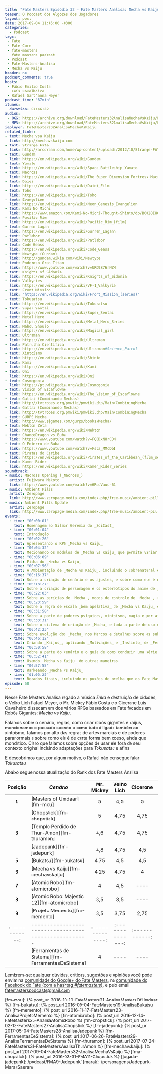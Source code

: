 ```yaml
---
title: "Fate Masters Episódio 32 - Fate Masters Analisa: Mecha vs Kaiju"
teaser: O Podcast dos Algozes dos Jogadores
layout: post
date: 2017-09-04 11:45:00 -0300
categories:
  - Podcast
tags:
 - Fate
 - Fate-Core
 - fate-masters
 - fate-masters-podcast
 - Podcast
 - Fate-Masters-Analisa
 - Mecha vs Kaiju
header: no
podcast_comments: true 
hosts:
 - Fábio Emilio Costa
 - Luís Cavalheiro
 - Rafael Sant'anna Meyer
podcast_time: "67min"
itunes:
  duration: 01:46:32
audios:
 - OGG: https://archive.org/download/FateMasters32AnalisaMechaVsKaiju/FateMasters32-AnalisaMechaVsKaiju.ogg
 - MP3: https://archive.org/download/FateMasters32AnalisaMechaVsKaiju/FateMasters32-AnalisaMechaVsKaiju.mp3
iaplayer: FateMasters32AnalisaMechaVsKaiju
related_links:
- text: Mecha vsa Kaiju
  link: http://mechavskaiju.com
- text: Strange Fate
  link: http://arcdream.com/home/wp-content/uploads/2012/10/Strange-FATE-SRD.pdf
- text: Gundam
  link: https://en.wikipedia.org/wiki/Gundam
- text: Yamato 
  link: https://en.wikipedia.org/wiki/Space_Battleship_Yamato
- text: Macross
  link: https://en.wikipedia.org/wiki/The_Super_Dimension_Fortress_Macross
- text: Daiei
  link: https://en.wikipedia.org/wiki/Daiei_Film
- text: Toho
  link: https://en.wikipedia.org/wiki/Toho
- text: Evangelion
  link: https://en.wikipedia.org/wiki/Neon_Genesis_Evangelion
- text: Kami No Michi
  link: https://www.amazon.com/Kami-No-Michi-Thought-Shinto/dp/B0028IHOTC
- text: Pacific Rim
  link: https://en.wikipedia.org/wiki/Pacific_Rim_(film)
- text: Gurren Lagan
  link: https://en.wikipedia.org/wiki/Gurren_Lagann
- text: Patlabor
  link: https://en.wikipedia.org/wiki/Patlabor
- text: Code Geass
  link: https://en.wikipedia.org/wiki/Code_Geass
- text: Newtype (Gundam)
  link: http://gundam.wikia.com/wiki/Newtype
- text: Poderoso Gran Titan
  link: https://www.youtube.com/watch?v=URD9876rNZM
- text: Knights of Sidonia
  link: https://en.wikipedia.org/wiki/Knights_of_Sidonia
- text: Valkyries
  link: https://en.wikipedia.org/wiki/VF-1_Valkyrie
- text: Front Mission
  link: "https://en.wikipedia.org/wiki/Front_Mission_(series)"
- text: Tokusatsu
  link: https://en.wikipedia.org/wiki/Tokusatsu
- text: Super Sentai
  link: https://en.wikipedia.org/wiki/Super_Sentai
- text: Metal Hero
  link: https://en.wikipedia.org/wiki/Metal_Hero_Series
- text: Mahou Shoujo
  link: https://en.wikipedia.org/wiki/Magical_girl
- text: Ultraman
  link: https://en.wikipedia.org/wiki/Ultraman
- text: Patrulha Científica
  link: https://en.wikipedia.org/wiki/Ultraman#Science_Patrol
- text: Xintoísmo
  link: https://en.wikipedia.org/wiki/Shinto
- text: Kami
  link: https://en.wikipedia.org/wiki/Kami
- text: Oni
  link: https://en.wikipedia.org/wiki/Oni
- text: Cosmogonia
  link: https://pt.wikipedia.org/wiki/Cosmogonia
- text: Vision of Escaflowne
  link: https://en.wikipedia.org/wiki/The_Vision_of_Escaflowne
- text: Gattai (Combinando Mechas)
  link: http://tvtropes.org/pmwiki/pmwiki.php/Main/CombiningMecha
- text: Gattai (Combinando Mechas)
  link: http://tvtropes.org/pmwiki/pmwiki.php/Main/CombiningMecha
- text: GURPS Mecha
  link: http://www.sjgames.com/gurps/books/Mecha/
- text: Mekton Zeta
  link: https://en.wikipedia.org/wiki/Mekton
- text: ChangeDragon vs Buba
  link: https://www.youtube.com/watch?v=FQCDxN8rCDM
- text: O Enterro de Buba
  link: https://www.youtube.com/watch?v=Fsca_MMcDbI
- text: Piratas do Caribe
  link: https://en.wikipedia.org/wiki/Pirates_of_the_Caribbean_(film_series)
- text: Kamen Rider
  link: https://en.wikipedia.org/wiki/Kamen_Rider_Series
soundtrack:
- music: Macross Opening (_Macross_)
  artist: Fujiwara Makoto
  link: https://www.youtube.com/watch?v=6RdcVauc-64
- music: Ambient Pills
  artist: Zeropage
  link: http://www.zeropage-media.com/index.php/free-music/ambient-pills
- music: Ambient Pills Update
  artist: Zeropage
  link: http://www.zeropage-media.com/index.php/free-music/ambient-pills-update
events:
  - time: "00:00:01"
    text: Homenagem ao Silmar Geremia do _SciCast_
  - time: "00:01:04"
    text: Introdução
  - time: "00:02:26"
    text: Apresentando o RPG _Mecha vs Kaiju_
  - time: "00:04:32"
    text: Mecionando os módulos de _Mecha vs Kaiju_ que permite variar o cenário do mesmo (que não serão analisados)
  - time: "00:06:09"
    text: Ficha do _Mecha vs Kaiju_ 
  - time: "00:07:56"
    text: A Ambientação de _Mecha vs Kaiju_, incluindo o sobrenatural e a Melhor Coréia (™ Cardoso do Meio Bit)
  - time: "00:16:37"
    text: Sobre a criação do cenário e os ajustes, e sobre como ele é monolítico em seu cenário sem muita alteração
  - time: "00:18:27"
    text: Sobre a criação de personagem e os estereótipos do anime de _mecha_ (_Baka, Kawaii, Furuoko, Okasan..._)
  - time: "00:22:03"
    text: Sobre as perícias de _Mecha_, modos de controle de _Mecha_, regras de Artes Marciais
  - time: "00:23:59"
    text: Sobre a regra de escala _bem apelativa_ de _Mecha vs Kaiju_ e sobre a diferença entre _Zonas_ e _Setores_
  - time: "00:31:58"
    text: Sobre a parte de poderes psíquicos, xintoísmo, magia e por aí afora em _Mecha vs Kaiju_
  - time: "00:33:31"
    text: Sobre o sistema de criação de _Mecha_ e toda a parte de uso do _Fate Fractal_
  - time: "00:42:23"
    text: Sobre evolução dos _Mecha_ nos Marcos e detalhes sobre os subsistemas do _Mecha_
  - time: "00:46:12"
    text: Criando _Kaijus_, aplicando _Motivações_ e _Instinto_ de _Ferramentas de Sistema_, os VLK (_Very Large Kaiju_) e suas _Façanhas de Destruição_  e _Consequencias Colaterais_ como as de _Atomic Robo_
  - time: "00:50:58"
    text: Sobre a parte do cenário e o guia de como conduzir uma série de _Mecha_ (ou _Tokusatsu_)
  - time: "00:52:41"
    text: Usando _Mecha vs Kaiju_ de outras maneiras
  - time: "00:57:55"
    text: Rankeando _Mecha vs Kaiju_
  - time: "01:05:25"
    text: Recados finais, incluindo os puxões de orelha que os Fate Masters receberam
episode: 50
---
```


Nesse Fate Masters Analisa regado a música _Enka_ e destruição de cidades, o Velho Lich Rafael Meyer, o Mr. Mickey Fábio Costa e o Cicerone Luís Cavalheiro dissecam um dos vários RPGs baseados em Fate focados em Robôs Gigantes: _Mecha vs Kaiju_.

Falamos sobre o cenário, regras, como criar robôs gigantes e kaijus, mencionamos o passado secreto e como tudo é ligado também ao xintoísmo, falamos por alto das regras de artes marciais e de poderes paranormais e sobre como ele é de certa forma bem coeso, ainda que monolítico. Claro que falamos sobre opções de usar ele fora de seu contexto original incluindo adaptações para _Tokusatsu_ e afins.

E descobrimos que, por algum motivo, o Rafael não consegue falar _Tokusatsu_

Abaixo segue nossa atualização do Rank dos Fate Masters Analisa

| **Posição**  | ***Cenário***                                      | **Mr. Mickey** | **Velho Lich** | **Cicerone** | **Média** |
|:------------:|----------------------------------------------------|:--------------:|:--------------:|:------------:|:---------:|
|  **1**       | [Masters of Umdaar][fm-mou]                        |    5           |       4,5      |     5        |   4.83    |
|              | [Chopstick][fm-chopstick]                          |    5           |       4,75     |     4,75     |   4.83    |
|  **3**       | [Templo Perdido de Thur-Amon][fm-thuramon]         |    4,6         |       4,75     |     4,75     |   4,68    |
|              | [Jadepunk][fm-jadepunk]                            |    4,8         |       4,75     |     4,5      |   4,68    |
|  **5**       | [Bukatsu][fm-bukatsu]                              |    4,75        |       4,5      |     4,5      |   4,58    |
|  **6**       | [Mecha vs Kaiju][fm-mechavskaiju]                  |    4,25        |       4,75     |     4        |   4,33    |
|  **7**       | [Atomic Robo][fm-atomicrobo]                       |    4           |       4,5      |     ----     |   4,25    |
|  **8**       | [Atomic Robo: Majestic 12][fm-atomicrobo]          |    3,5         |       3,5      |     ----     |   3,5     |
|  **9**       | [Projeto Memento][fm-memento]                      |    3,5         |       3,75     |     2,75     |   3,33    |
|:------------:|----------------------------------------------------|:--------------:|:--------------:|:------------:|:---------:|
|              | [Ferramentas de Sistema][fm-FerramentasDeSistema]  |    4           |       ----     |     ----     |   4       |

Lembrem-se: qualquer  dúvidas, críticas, sugestões  e opiniões você pode enviar na [comunidade do Google+ do Fate Masters][gplus], na [comunidade do Facebook do Fate (com a hashtag _#fatemasters_)][fb], e pelo email <fatemasterspodcast@gmail.com>

[gplus]: https://plus.google.com/communities/100913016060492249875
[fb]: https://www.facebook.com/groups/faterpgbrasil/
[spaces]: https://goo.gl/spaces/gFqsaUsaSJN1boHH9
[fm-mou]: {% post_url 2016-10-10-FateMasters21-AnalisaMastersOfUmdaar %}
[fm-bukatsu]: {% post_url 2016-09-04-FateMasters19-AnalisaBukatsu %}
[fm-memento]: {% post_url 2016-11-17-FateMasters23-AnalisaProjetoMemento %}
[fm-atomicrobo]: {% post_url 2016-12-14-FateMasters25-AnalisaAtomicRobo %}
[fm-chopstick]:  {% post_url 2017-02-13-FateMasters27-AnalisaChopstick %}
[fm-jadepunk]:  {% post_url 2017-05-04-FateMasters28-AnalisaJadepunk %}
[fm-FerramentasDeSistema]:  {% post_url 2017-06-26-FateMasters29-AnalisaFerramentasDeSistema %}
[fm-thuramon]:  {% post_url 2017-07-24-FateMasters31-FateMastersAnalisaThurAmon %}
[fm-mechavskaiju]:  {% post_url 2017-09-04-FateMasters32-AnalisaMechaVsKaiju %}
[fma-chopstick]: {% post_url 2016-03-31-FMA11-Chopstick %}
[jogada-jadepunk]: /podcast/FMA9-Jadepunk/
[marak]: /personagens/Jadepunk-MarakSaeran/

